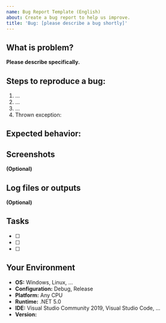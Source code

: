 ```yaml
---
name: Bug Report Template (English)
about: Create a bug report to help us improve.
title: 'Bug: [please describe a bug shortly]'
---
```


## What is problem?
**Please describe specifically.**

## Steps to reproduce a bug:
1. ...
2. ...
3. ...
4. Thrown exception:

## Expected behavior:

## Screenshots
**(Optional)**

## Log files or outputs
**(Optional)**

## Tasks
* [ ]
* [ ]
* [ ]

## Your Environment
* **OS:** Windows, Linux, ...
* **Configuration:** Debug, Release
* **Platform:** Any CPU
* **Runtime:** .NET 5.0
* **IDE:** Visual Studio Community 2019, Visual Studio Code, ...
* **Version:**
